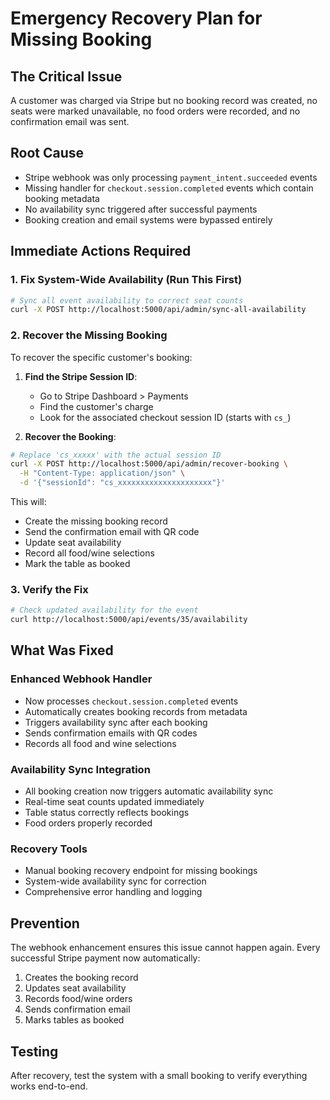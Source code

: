 # Emergency Recovery Plan for Missing Booking

## The Critical Issue
A customer was charged via Stripe but no booking record was created, no seats were marked unavailable, no food orders were recorded, and no confirmation email was sent.

## Root Cause
- Stripe webhook was only processing `payment_intent.succeeded` events
- Missing handler for `checkout.session.completed` events which contain booking metadata
- No availability sync triggered after successful payments
- Booking creation and email systems were bypassed entirely

## Immediate Actions Required

### 1. Fix System-Wide Availability (Run This First)
```bash
# Sync all event availability to correct seat counts
curl -X POST http://localhost:5000/api/admin/sync-all-availability
```

### 2. Recover the Missing Booking
To recover the specific customer's booking:

1. **Find the Stripe Session ID**:
   - Go to Stripe Dashboard > Payments
   - Find the customer's charge
   - Look for the associated checkout session ID (starts with `cs_`)

2. **Recover the Booking**:
```bash
# Replace 'cs_xxxxx' with the actual session ID
curl -X POST http://localhost:5000/api/admin/recover-booking \
  -H "Content-Type: application/json" \
  -d '{"sessionId": "cs_xxxxxxxxxxxxxxxxxxxxx"}'
```

This will:
- Create the missing booking record
- Send the confirmation email with QR code
- Update seat availability
- Record all food/wine selections
- Mark the table as booked

### 3. Verify the Fix
```bash
# Check updated availability for the event
curl http://localhost:5000/api/events/35/availability
```

## What Was Fixed

### Enhanced Webhook Handler
- Now processes `checkout.session.completed` events
- Automatically creates booking records from metadata
- Triggers availability sync after each booking
- Sends confirmation emails with QR codes
- Records all food and wine selections

### Availability Sync Integration
- All booking creation now triggers automatic availability sync
- Real-time seat counts updated immediately
- Table status correctly reflects bookings
- Food orders properly recorded

### Recovery Tools
- Manual booking recovery endpoint for missing bookings
- System-wide availability sync for correction
- Comprehensive error handling and logging

## Prevention
The webhook enhancement ensures this issue cannot happen again. Every successful Stripe payment now automatically:
1. Creates the booking record
2. Updates seat availability
3. Records food/wine orders
4. Sends confirmation email
5. Marks tables as booked

## Testing
After recovery, test the system with a small booking to verify everything works end-to-end.